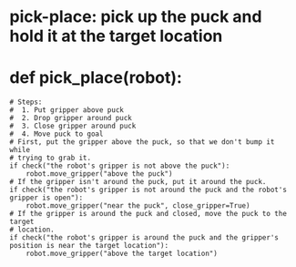 # pick-place: pick up the puck and hold it at the target location
# def pick_place(robot):
    # Steps:
    #  1. Put gripper above puck
    #  2. Drop gripper around puck
    #  3. Close gripper around puck
    #  4. Move puck to goal
    # First, put the gripper above the puck, so that we don't bump it while
    # trying to grab it.
    if check("the robot's gripper is not above the puck"):
        robot.move_gripper("above the puck")
    # If the gripper isn't around the puck, put it around the puck.
    if check("the robot's gripper is not around the puck and the robot's gripper is open"):
        robot.move_gripper("near the puck", close_gripper=True)
    # If the gripper is around the puck and closed, move the puck to the target
    # location.
    if check("the robot's gripper is around the puck and the gripper's position is near the target location"):
        robot.move_gripper("above the target location")